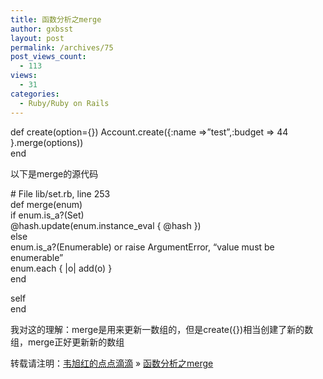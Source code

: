 ```yaml
---
title: 函数分析之merge
author: gxbsst
layout: post
permalink: /archives/75
post_views_count:
  - 113
views:
  - 31
categories:
  - Ruby/Ruby on Rails
---
```

def create(option={}) Account.create({:name =>&#8221;test&#8221;,:budget => 44  
}.merge(options))  
end

以下是merge的源代码

\# File lib/set.rb, line 253  
def merge(enum)  
if enum.is_a?(Set)  
@hash.update(enum.instance_eval { @hash })  
else  
enum.is_a?(Enumerable) or raise ArgumentError, &#8220;value must be enumerable&#8221;  
enum.each { |o| add(o) }  
end

self  
end

我对这的理解：merge是用来更新一数组的，但是create({})相当创建了新的数组，merge正好更新新的数组

转载请注明：[韦旭红的点点滴滴][1] &raquo; [函数分析之merge][2]

 [1]: http://www.weixuhong.com
 [2]: http://www.weixuhong.com/archives/75